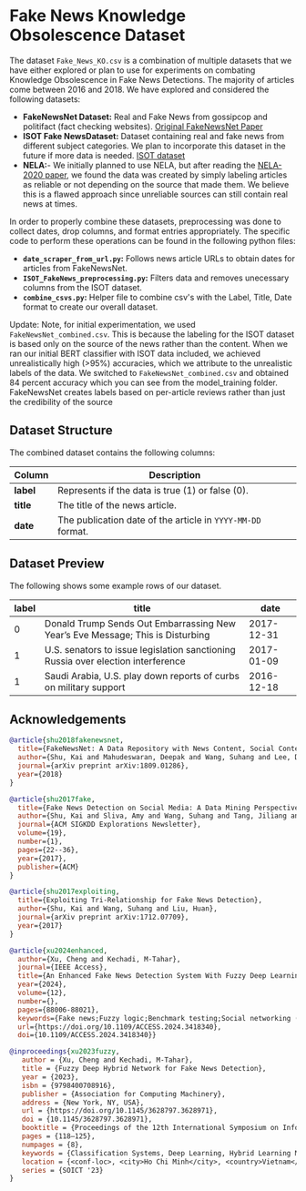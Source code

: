 # Fake News Knowledge Obsolescence Dataset

The dataset `Fake_News_KO.csv` is a combination of multiple datasets that we have either explored or plan to use for experiments on combating Knowledge Obsolescence in Fake News Detections. The majority of articles come between 2016 and 2018. We have explored and considered the following datasets:

- **FakeNewsNet Dataset:** Real and Fake News from gossipcop and politifact (fact checking websites). [Original FakeNewsNet Paper](https://arxiv.org/abs/1809.01286)
- **ISOT Fake NewsDataset:** Dataset containing real and fake news from different subject categories. We plan to incorporate this dataset in the future if more data is needed. [ISOT dataset](https://www.kaggle.com/datasets/emineyetm/fake-news-detection-datasets)
- **NELA:**- We initially planned to use NELA, but after reading the [NELA-2020 paper](https://arxiv.org/pdf/2102.04567), we found the data was created by simply labeling articles as reliable or not depending on the source that made them. We believe this is a flawed approach since unreliable sources can still contain real news at times.

In order to properly combine these datasets, preprocessing was done to collect dates, drop columns, and format entries appropriately. The specific code to perform these operations can be found in the following python files:

- **`date_scraper_from_url.py`:** Follows news article URLs to obtain dates for articles from FakeNewsNet.
- **`ISOT_FakeNews_preprocessing.py`:** Filters data and removes unecessary columns from the ISOT dataset.
- **`combine_csvs.py`:** Helper file to combine csv's with the Label, Title, Date format to create our overall dataset.


Update:
Note, for initial experimentation, we used `FakeNewsNet_combined.csv`. This is because the labeling for the ISOT dataset is based only on the source of the news rather than the content. When we ran our initial BERT classifier with ISOT data included, we achieved unrealistically high (>95%) accuracies, which we attribute to the unrealistic labels of the data. We switched to `FakeNewsNet_combined.csv` and obtained 84 percent accuracy which you can see from the model_training folder. FakeNewsNet creates labels based on per-article reviews rather than just the credibility of the source 
  
## Dataset Structure

The combined dataset contains the following columns:

| Column | Description |
| ------ | ----------- |
| **label** | Represents if the data is true (1) or false (0). |
| **title** | The title of the news article. |
| **date**  | The publication date of the article in `YYYY-MM-DD` format. |
  
## Dataset Preview
The following shows some example rows of our dataset.

| label | title                                  | date       |
|-------|----------------------------------------|------------|
| 0     | Donald Trump Sends Out Embarrassing New Year’s Eve Message; This is Disturbing | 2017-12-31 |
| 1     | U.S. senators to issue legislation sanctioning Russia over election interference | 2017-01-09 |
| 1     | Saudi Arabia, U.S. play down reports of curbs on military support  | 2016-12-18 |

## Acknowledgements

```bibtex
@article{shu2018fakenewsnet,
  title={FakeNewsNet: A Data Repository with News Content, Social Context and Dynamic Information for Studying Fake News on Social Media},
  author={Shu, Kai and Mahudeswaran, Deepak and Wang, Suhang and Lee, Dongwon and Liu, Huan},
  journal={arXiv preprint arXiv:1809.01286},
  year={2018}
}

@article{shu2017fake,
  title={Fake News Detection on Social Media: A Data Mining Perspective},
  author={Shu, Kai and Sliva, Amy and Wang, Suhang and Tang, Jiliang and Liu, Huan},
  journal={ACM SIGKDD Explorations Newsletter},
  volume={19},
  number={1},
  pages={22--36},
  year={2017},
  publisher={ACM}
}

@article{shu2017exploiting,
  title={Exploiting Tri-Relationship for Fake News Detection},
  author={Shu, Kai and Wang, Suhang and Liu, Huan},
  journal={arXiv preprint arXiv:1712.07709},
  year={2017}
}

@article{xu2024enhanced,
  author={Xu, Cheng and Kechadi, M-Tahar},
  journal={IEEE Access}, 
  title={An Enhanced Fake News Detection System With Fuzzy Deep Learning}, 
  year={2024},
  volume={12},
  number={},
  pages={88006-88021},
  keywords={Fake news;Fuzzy logic;Benchmark testing;Social networking (online);Deep learning;Task analysis;Natural language processing;Classification algorithms;Deep learning;fuzzy deep learning;fake news;fake news detection;fact-checking;NLP;classification systems;benchmark},
  url={https://doi.org/10.1109/ACCESS.2024.3418340},
  doi={10.1109/ACCESS.2024.3418340}}

@inproceedings{xu2023fuzzy,
   author = {Xu, Cheng and Kechadi, M-Tahar},
   title = {Fuzzy Deep Hybrid Network for Fake News Detection},
   year = {2023},
   isbn = {9798400708916},
   publisher = {Association for Computing Machinery},
   address = {New York, NY, USA},
   url = {https://doi.org/10.1145/3628797.3628971},
   doi = {10.1145/3628797.3628971},
   booktitle = {Proceedings of the 12th International Symposium on Information and Communication Technology},
   pages = {118–125},
   numpages = {8},
   keywords = {Classification Systems, Deep Learning, Hybrid Learning Models, Fuzzy Deep Learning, Fake News Detection},
   location = {<conf-loc>, <city>Ho Chi Minh</city>, <country>Vietnam</country>, </conf-loc>},
   series = {SOICT '23}
}
